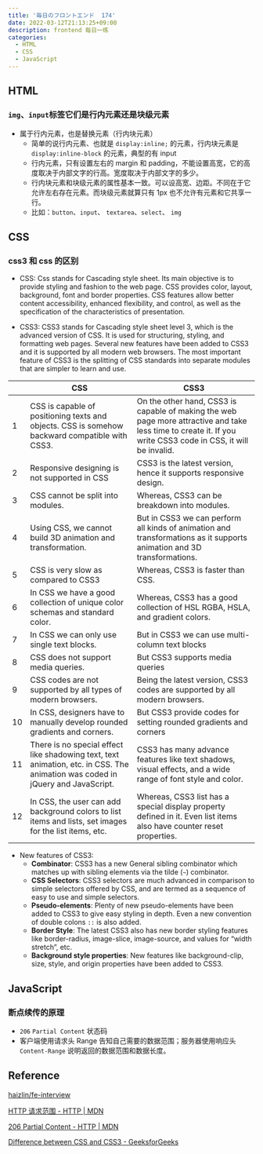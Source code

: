 ```yaml
---
title: '毎日のフロントエンド  174'
date: 2022-03-12T21:13:25+09:00
description: frontend 每日一练
categories:
  - HTML
  - CSS
  - JavaScript
---
```


## HTML

### `img`、`input`标签它们是行内元素还是块级元素

- 属于行内元素，也是替换元素（行内块元素）
  - 简单的说行内元素、也就是 `display:inline;` 的元素，行内块元素是 `display:inline-block` 的元素，典型的有 input
  - 行内元素，只有设置左右的 margin 和 padding，不能设置高宽，它的高度取决于内部文字的行高。宽度取决于内部文字的多少。
  - 行内块元素和块级元素的属性基本一致。可以设高宽、边距。不同在于它允许左右存在元素。而块级元素就算只有 1px 也不允许有元素和它共享一行。
  - 比如：`button`、`input`、 `textarea`、`select`、 `img`

## CSS

### css3 和 css 的区别

- CSS: Css stands for Cascading style sheet. Its main objective is to provide styling and fashion to the web page. CSS provides color, layout, background, font and border properties. CSS features allow better content accessibility, enhanced flexibility, and control, as well as the specification of the characteristics of presentation.

- CSS3: CSS3 stands for Cascading style sheet level 3, which is the advanced version of CSS. It is used for structuring, styling, and formatting web pages. Several new features have been added to CSS3 and it is supported by all modern web browsers. The most important feature of CSS3 is the splitting of CSS standards into separate modules that are simpler to learn and use.

|     | CSS                                                                                                                            | CSS3                                                                                                                                                          |
| --- | ------------------------------------------------------------------------------------------------------------------------------ | ------------------------------------------------------------------------------------------------------------------------------------------------------------- |
| 1   | CSS is capable of positioning texts and objects. CSS is somehow backward compatible with CSS3.                                 | On the other hand, CSS3 is capable of making the web page more attractive and take less time to create it. If you write CSS3 code in CSS, it will be invalid. |
| 2   | Responsive designing is not supported in CSS                                                                                   | CSS3 is the latest version, hence it supports responsive design.                                                                                              |
| 3   | CSS cannot be split into modules.                                                                                              | Whereas, CSS3 can be breakdown into modules.                                                                                                                  |
| 4   | Using CSS, we cannot build 3D animation and transformation.                                                                    | But in CSS3 we can perform all kinds of animation and transformations as it supports animation and 3D transformations.                                        |
| 5   | CSS is very slow as compared to CSS3                                                                                           | Whereas, CSS3 is faster than CSS.                                                                                                                             |
| 6   | In CSS we have a good collection of unique color schemas and standard color.                                                   | Whereas, CSS3 has a good collection of HSL RGBA, HSLA, and gradient colors.                                                                                   |
| 7   | In CSS we can only use single text blocks.                                                                                     | But in CSS3 we can use multi-column text blocks                                                                                                               |
| 8   | CSS does not support media queries.                                                                                            | But CSS3 supports media queries                                                                                                                               |
| 9   | CSS codes are not supported by all types of modern browsers.                                                                   | Being the latest version, CSS3 codes are supported by all modern browsers.                                                                                    |
| 10  | In CSS, designers have to manually develop rounded gradients and corners.                                                      | But CSS3 provide codes for setting rounded gradients and corners                                                                                              |
| 11  | There is no special effect like shadowing text, text animation, etc. in CSS. The animation was coded in jQuery and JavaScript. | CSS3 has many advance features like text shadows, visual effects, and a wide range of font style and color.                                                   |
| 12  | In CSS, the user can add background colors to list items and lists, set images for the list items, etc.                        | Whereas, CSS3 list has a special display property defined in it. Even list items also have counter reset properties.                                          |

- New features of CSS3:
  - **Combinator**: CSS3 has a new General sibling combinator which matches up with sibling elements via the tilde (`~`) combinator.
  - **CSS Selectors**: CSS3 selectors are much advanced in comparison to simple selectors offered by CSS, and are termed as a sequence of easy to use and simple selectors.
  - **Pseudo-elements**: Plenty of new pseudo-elements have been added to CSS3 to give easy styling in depth. Even a new convention of double colons `::` is also added.
  - **Border Style**: The latest CSS3 also has new border styling features like border-radius, image-slice, image-source, and values for “width stretch”, etc.
  - **Background style properties**: New features like background-clip, size, style, and origin properties have been added to CSS3.

## JavaScript

### 断点续传的原理

- `206` `Partial Content` 状态码
- 客户端使用请求头 Range 告知自己需要的数据范围；服务器使用响应头 `Content-Range` 说明返回的数据范围和数据长度。

## Reference

[haizlin/fe-interview](https://github.com/haizlin/fe-interview/blob/master/category/history.md)

[HTTP 请求范围 - HTTP | MDN](https://developer.mozilla.org/zh-CN/docs/Web/HTTP/Range_requests)

[206 Partial Content - HTTP | MDN](https://developer.mozilla.org/zh-CN/docs/Web/HTTP/Status/206)

[Difference between CSS and CSS3 - GeeksforGeeks](https://www.geeksforgeeks.org/difference-between-css-and-css3/)
